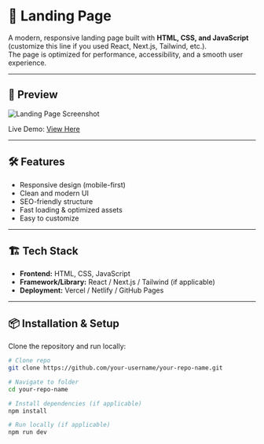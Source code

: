 # 🚀 Landing Page

A modern, responsive landing page built with **HTML, CSS, and JavaScript** (customize this line if you used React, Next.js, Tailwind, etc.).  
The page is optimized for performance, accessibility, and a smooth user experience.

---

## 📸 Preview
<!-- Add a screenshot of your landing page here -->
![Landing Page Screenshot](./screenshot.png)

Live Demo: [View Here](https://your-demo-link.com)

---

## 🛠️ Features
- Responsive design (mobile-first)
- Clean and modern UI
- SEO-friendly structure
- Fast loading & optimized assets
- Easy to customize

---

## 🏗️ Tech Stack
- **Frontend:** HTML, CSS, JavaScript  
- **Framework/Library:** React / Next.js / Tailwind (if applicable)  
- **Deployment:** Vercel / Netlify / GitHub Pages  

---

## 📦 Installation & Setup
Clone the repository and run locally:

```bash
# Clone repo
git clone https://github.com/your-username/your-repo-name.git

# Navigate to folder
cd your-repo-name

# Install dependencies (if applicable)
npm install

# Run locally (if applicable)
npm run dev
